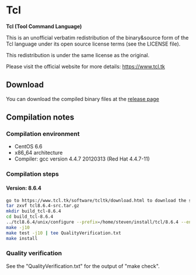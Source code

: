 # Tcl
**Tcl (Tool Command Language)**

This is an unofficial verbatim redistribution of the binary&source form of the Tcl language under its open source license terms (see the LICENSE file).

This redistribution is under the same license as the original.

Please visit the official website for more details: https://www.tcl.tk

## Download
You can download the compiled binary files at the [release page](https://github.com/yuhangwang/Tcl/releases)

## Compilation notes
### Compilation environment
* CentOS 6.6
* x86_64 architecture
* Compiler: gcc version 4.4.7 20120313 (Red Hat 4.4.7-11)

### Compilation steps
#### Version: 8.6.4
```bash
go to https://www.tcl.tk/software/tcltk/download.html to download the source files
tar zxvf tcl8.6.4-src.tar.gz
mkdir build_tcl-8.6.4
cd build_tcl-8.6.4
../tcl8.6.4/unix/configure --prefix=/home/steven/install/tcl/8.6.4 --enable-threads=yes --enable-shared=yes --enable-symbols=yes --enable-64bit=yes
make -j10
make test -j10 | tee QualityVerification.txt
make install
```

### Quality verification
See the "QualityVerification.txt" for the output of "make check".